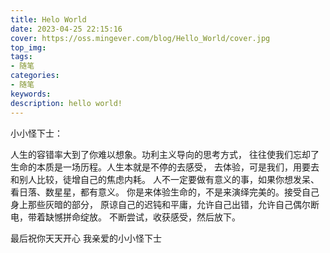 ```yaml
---
title: Helo World
date: 2023-04-25 22:15:16
cover: https://oss.mingever.com/blog/Hello_World/cover.jpg
top_img:
tags:
- 随笔
categories:
- 随笔
keywords:
description: hello world!
---
```


小小怪下士：

人生的容错率大到了你难以想象。功利主义导向的思考方式， 往往使我们忘却了生命的本质是一场历程。人生本就是不停的去感受， 去体验，可是我们，用要去和别人比较，徒增自己的焦虑内耗。 人不一定要做有意义的事，如果你想发呆、看日落、数星星，都有意义。 你是来体验生命的，不是来演绎完美的。接受自己身上那些灰暗的部分， 原谅自己的迟钝和平庸，允许自己出错，允许自己偶尔断电，带着缺憾拼命绽放。 不断尝试，收获感受，然后放下。

最后祝你天天开心 我亲爱的小小怪下士
